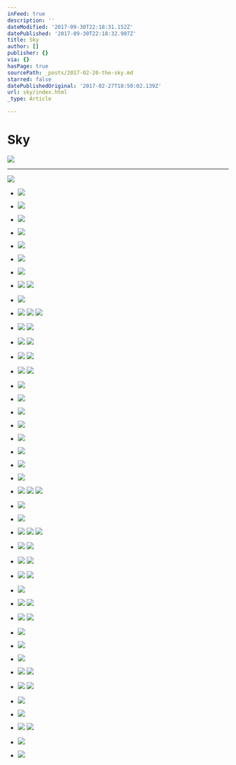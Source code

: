 ```yaml
---
inFeed: true
description: ''
dateModified: '2017-09-30T22:18:31.152Z'
datePublished: '2017-09-30T22:18:32.907Z'
title: Sky
author: []
publisher: {}
via: {}
hasPage: true
sourcePath: _posts/2017-02-20-the-sky.md
starred: false
datePublishedOriginal: '2017-02-27T18:50:02.139Z'
url: sky/index.html
_type: Article

---
```

# Sky
![](https://the-grid-user-content.s3-us-west-2.amazonaws.com/3df158cf-6234-4af2-9142-8fa8e2e467b3.jpg)

---

![](https://the-grid-user-content.s3-us-west-2.amazonaws.com/ed5349d2-745a-4661-a51a-dda7626ef44a.jpg)

* ![](https://the-grid-user-content.s3-us-west-2.amazonaws.com/7bf89155-5156-4932-a151-c6ee1ba5f7d1.jpg)

* ![](https://the-grid-user-content.s3-us-west-2.amazonaws.com/64b05bb5-858d-44cd-bec8-ab01bf4d97ae.jpg)

* ![](https://the-grid-user-content.s3-us-west-2.amazonaws.com/a62c7307-4faf-4578-a32b-7e83216d33e5.jpg)

* ![](https://the-grid-user-content.s3-us-west-2.amazonaws.com/d46b96a4-46ad-4ee2-94b6-5bc51defeb4e.jpg)

* ![](https://the-grid-user-content.s3-us-west-2.amazonaws.com/7e5db2fe-7b57-41f9-ae1e-661830d8379a.jpg)

* ![](https://the-grid-user-content.s3-us-west-2.amazonaws.com/48b05225-6ceb-43c1-96ca-7b8b646a04da.jpg)

* ![](https://the-grid-user-content.s3-us-west-2.amazonaws.com/17f187bc-9054-4476-9034-cadb335e6723.jpg)

* ![](https://the-grid-user-content.s3-us-west-2.amazonaws.com/2a9ac960-b870-49ba-9a3f-9ab929c4f728.jpg)
![](https://the-grid-user-content.s3-us-west-2.amazonaws.com/923fe76f-0cc4-451a-aae1-1f9a3c87b031.jpg)

* ![](https://the-grid-user-content.s3-us-west-2.amazonaws.com/208f8525-8388-4b4d-b556-3cb767d34518.jpg)

* ![](https://the-grid-user-content.s3-us-west-2.amazonaws.com/58051586-ef2f-4ebe-966e-484b4b8cff07.jpg)
![](https://the-grid-user-content.s3-us-west-2.amazonaws.com/1ae1b24d-0c99-44c6-bffc-af916e63d43b.jpg)
![](https://the-grid-user-content.s3-us-west-2.amazonaws.com/26fe2561-1841-445f-bf1a-04e540d7dd95.jpg)

* ![](https://the-grid-user-content.s3-us-west-2.amazonaws.com/911be02f-328e-480c-93dd-1491c11e69c0.jpg)
![](https://the-grid-user-content.s3-us-west-2.amazonaws.com/39dc273d-a141-4bf5-847a-ee85d3b5f517.jpg)

* ![](https://the-grid-user-content.s3-us-west-2.amazonaws.com/3e893592-803f-45f4-bf61-cff0bca68242.jpg)
![](https://the-grid-user-content.s3-us-west-2.amazonaws.com/420a957f-ee1f-4e11-bdd7-25830cf30066.jpg)

* ![](https://the-grid-user-content.s3-us-west-2.amazonaws.com/877fe8e1-3ba7-415b-b9ca-e9afc2d07471.jpg)
![](https://the-grid-user-content.s3-us-west-2.amazonaws.com/12a0c8a0-b45c-47a7-b624-7ac0ea7f8b65.jpg)

* ![](https://the-grid-user-content.s3-us-west-2.amazonaws.com/772cca95-8a91-45d5-8b88-002d476ed6ff.jpg)
![](https://the-grid-user-content.s3-us-west-2.amazonaws.com/0ad2adf5-805b-4fc6-b775-c0a6a32a0b58.jpg)

* ![](https://the-grid-user-content.s3-us-west-2.amazonaws.com/a06e6084-bbca-4e8a-b40e-574cc4b4b799.jpg)

* ![](https://the-grid-user-content.s3-us-west-2.amazonaws.com/a8edd1b9-1b60-43c3-b940-b213ef49254a.jpg)

* ![](https://the-grid-user-content.s3-us-west-2.amazonaws.com/db46b9eb-0578-4916-a67c-516859860e0b.jpg)

* ![](https://the-grid-user-content.s3-us-west-2.amazonaws.com/f678c31e-cfaf-4603-8b68-148241000015.jpg)

* ![](https://the-grid-user-content.s3-us-west-2.amazonaws.com/06789559-2706-4f2f-bbfa-b4c8886bd470.jpg)

* ![](https://the-grid-user-content.s3-us-west-2.amazonaws.com/112dcc58-03c3-4492-9708-772108bcb30c.jpg)

* ![](https://the-grid-user-content.s3-us-west-2.amazonaws.com/ee2d68d6-2468-43b4-8aa2-6e7e84cdd7b2.jpg)

* ![](https://the-grid-user-content.s3-us-west-2.amazonaws.com/4e450d96-5e42-478f-9a59-8bfb61ce56fc.jpg)

* ![](https://the-grid-user-content.s3-us-west-2.amazonaws.com/7bebed56-b08a-466c-ba71-f3e0f2c4071e.jpg)
![](https://the-grid-user-content.s3-us-west-2.amazonaws.com/81000a3a-a430-4eac-909f-9753a1383977.jpg)
![](https://the-grid-user-content.s3-us-west-2.amazonaws.com/5c0e385b-0a81-40ed-91ae-a3276d2aa277.jpg)

* ![](https://the-grid-user-content.s3-us-west-2.amazonaws.com/1293247f-5e36-46e7-bfdc-c3da14321c84.jpg)

* ![](https://the-grid-user-content.s3-us-west-2.amazonaws.com/a5e29c03-8632-4ff4-b1d0-eb7c3e477a99.jpg)

* ![](https://the-grid-user-content.s3-us-west-2.amazonaws.com/e1c53205-f3f8-42cf-ba15-4775bf8a6634.jpg)
![](https://the-grid-user-content.s3-us-west-2.amazonaws.com/38692ae5-6901-4f7d-b585-7334f71e1795.jpg)
![](https://the-grid-user-content.s3-us-west-2.amazonaws.com/0613fd0b-3cfb-4f05-9e3c-cff30d8be305.jpg)

* ![](https://the-grid-user-content.s3-us-west-2.amazonaws.com/1a5e5180-20f4-4859-8be6-e8f5d4013a9a.jpg)
![](https://the-grid-user-content.s3-us-west-2.amazonaws.com/f41a05e5-6464-41d4-b322-79d94d54d339.jpg)

* ![](https://the-grid-user-content.s3-us-west-2.amazonaws.com/159406a1-b41b-416e-b85f-3ab33b622ef1.jpg)
![](https://the-grid-user-content.s3-us-west-2.amazonaws.com/cfe0d280-2f77-40ec-9285-9ee120341799.jpg)

* ![](https://the-grid-user-content.s3-us-west-2.amazonaws.com/7b7d0b73-7772-42c6-ad1c-d0d7b31d84cb.jpg)
![](https://the-grid-user-content.s3-us-west-2.amazonaws.com/326729cb-bb14-441a-823c-9d7e88f2e4df.jpg)

* ![](https://the-grid-user-content.s3-us-west-2.amazonaws.com/678adc00-b69b-46ee-9131-63879f340a6a.jpg)

* ![](https://the-grid-user-content.s3-us-west-2.amazonaws.com/6e643af6-4b5c-47e3-9938-f252a7460f97.jpg)
![](https://the-grid-user-content.s3-us-west-2.amazonaws.com/08c41751-82d0-4e72-a94d-605e9c1cc0ba.jpg)

* ![](https://the-grid-user-content.s3-us-west-2.amazonaws.com/69b1a77d-54e9-40bc-930b-604b1110809c.jpg)
![](https://the-grid-user-content.s3-us-west-2.amazonaws.com/881fe7e1-c9d6-42eb-9966-563ad399cf74.jpg)

* ![](https://the-grid-user-content.s3-us-west-2.amazonaws.com/58353c12-713d-4fe1-a8a2-6b69d54739e5.jpg)

* ![](https://the-grid-user-content.s3-us-west-2.amazonaws.com/feb85c6c-9ff0-40ef-8a1f-5905028667a5.jpg)

* ![](https://the-grid-user-content.s3-us-west-2.amazonaws.com/161e324c-5bef-4692-bc36-bcafeee15708.jpg)

* ![](https://the-grid-user-content.s3-us-west-2.amazonaws.com/7a7430a3-35ea-4845-a2cb-78eab17ff3bc.jpg)
![](https://the-grid-user-content.s3-us-west-2.amazonaws.com/8025f059-97e9-4fb7-b9e7-488b770c8714.jpg)

* ![](https://the-grid-user-content.s3-us-west-2.amazonaws.com/8046fa4a-1cf0-4801-984f-5549077e2a58.jpg)
![](https://the-grid-user-content.s3-us-west-2.amazonaws.com/4175917e-6ccd-40ad-8775-37537c271b05.jpg)

* ![](https://the-grid-user-content.s3-us-west-2.amazonaws.com/e239dbe5-3f17-4438-b320-3cd80768ffc3.jpg)

* ![](https://the-grid-user-content.s3-us-west-2.amazonaws.com/b6070032-2cee-44d5-8b38-853588e178e8.jpg)

* ![](https://the-grid-user-content.s3-us-west-2.amazonaws.com/ad252d4d-e2ce-4f98-ad7d-de60d0d4a8fc.jpg)
![](https://the-grid-user-content.s3-us-west-2.amazonaws.com/94ed857d-62ba-4993-895c-2d00f8cf0572.jpg)

* ![](https://the-grid-user-content.s3-us-west-2.amazonaws.com/85ea20e5-8594-4a2f-a912-0fb74bfd49cc.jpg)

* ![](https://the-grid-user-content.s3-us-west-2.amazonaws.com/27eb44e8-2ffb-464e-aa3e-3df567f73183.jpg)